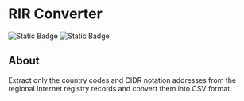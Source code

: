 # RIR Converter

![Static Badge](https://img.shields.io/badge/-C%2B%2B-gray?style=for-the-badge&logo=C%2B%2B)
![Static Badge](https://img.shields.io/badge/-Python-gray?style=for-the-badge&logo=Python)

## About

Extract only the country codes and CIDR notation addresses from the regional Internet registry records and convert them into CSV format.
